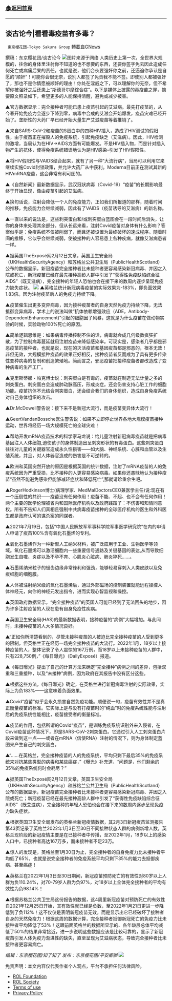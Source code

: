 ###  [:house:返回首頁](https://github.com/ourhimalayas/txt)
---


## 谈古论今|看看毒疫苗有多毒？
` 東京櫻花団-Tokyo Sakura Group` [轉載自GNews](https://gnews.org/zh-hans/2012155/)

撰稿：东京樱花团/谈古论今
![](https://assets.gnews.org/wp-content/uploads/2022/02/image-1540.png)图片来源于网络
人类历史上第一次，全世界大规模的，往你的身体里注射你不知道的也不想要的东西，还要你签字免去因此造成任何死亡或病痛后果的责任。也就是说，他们合伙要强奸你之前，还逼迫你承认是自愿的“顺奸”！可能你会很无奈，说别人都签了免责我不能不签。即使别人都被强奸了，那也不是你情愿被顺奸的理由！你处在淫威之下，可以理解你的无奈，但不希望你被强奸之后还患上“斯德哥尔摩综合症”。以下是媒体上披露的毒疫苗之罪，摘要原文照录如下，希望更多的人能保持清醒，避免或减少被害。

▲官方数据显示：完全接种者可能已患上疫苗引起的艾滋病。最先打疫苗的，从今春开始免疫力会逐步下降到零，病毒中合成的艾滋会开始爆发，疫苗灾难已经开始了。垄断性的大药厂早已经开始大量生产艾滋疫苗等着推销了。

▲来自SARS-CoV-2和疫苗的S蛋白中的四种HIV插入，造成了HIV测试的假阳性，由于疫苗正在摧毁人的免疫系统，引起免疫缺乏（艾滋病）。因此，HIV检测的激增，当局认为在HIV-&gt;AIDS方面有可能爆发。不是HIV插入物，而是针对插入物产生的抗体，使得免疫系统错误地认为是HIV感染–引发了HIV假阳性。

▲将HIV假阳性与VAIDS结合起来，就有了另一种”大流行病”，当局可以利用它来继续实施Covid封锁政策，并允许大药厂从中获利。Moderna目前正在测试其新的HIVmRNA疫苗，这会非常有利可图的。

▲《自然新闻》最新数据显示，武汉冠状病毒（Covid-19）“疫苗”的长期影响最终于开始显现，像由疫苗引起的艾滋病。

▲换句话说，注射会降低一个人的免疫能力，正如我们所报道的那样，随着时间的推移，免疫能力会继续减弱，因此有了VAIDS（疫苗诱导的艾滋病）的新名称。

▲一直以来的说法是，这些刺突蛋白和/或刺突蛋白蓝图会在一段时间后消失，让你的身体来处理其余部分。但从长远来看，注射Covid疫苗对身体有什么影响？答案似乎是：免疫系统不仅被削弱了，而且还被设置为最终破坏的速成程序。随着时间的推移，它似乎会继续减弱，使被接种的人容易患上各种疾病，就像艾滋病患者一样。

▲据英国TheExposé网2月12日文章，英国卫生安全局（UKHealthSecurityAgency）和苏格兰公共卫生局（PublicHealthScotland）公布的数据显示，新冠疫苗完全接种者比未接种者更容易感染新冠病毒、并因之入院或死亡，新冠疫苗已经在最先接种高龄人群中引发了“获得性免疫缺陷综合征AIDS”（既艾滋病），完全接种的年轻人恐怕也会在接下来的数周内逐步呈现免疫力缺失症状。
![](https://assets.gnews.org/wp-content/uploads/2022/02/image-1541.png)
▲英格兰统计新冠病毒疫苗的实际效果为-183%，即负面效果1.83倍。因为注射疫苗后人的免疫力持续下降。

▲疫苗催生出更多变异病毒，因为接种疫苗者的自身天然免疫力持续下降，无法抵御变异病毒，学术上的说法叫做“抗体依赖增强效应（ADE，Antibody-DependentEnhancement)”引起的细胞因子风暴，这就是为什么疫苗在做动物实验的时候，实验动物100%死亡的原因。

▲简单逻辑思维是：如果病毒传播控制不住的话，病毒就会成几何级数疯狂扩散，为了控制病毒蔓延就用注射疫苗来降低感染率。可现实是，感染者几乎都是邪恶疫苗的接种者，也就是说，现在的灭活疫苗和基因疫苗都是邪恶的，根本无效！非但无效，大规模接种疫苗的效果正好相反，接种疫苗者反而成为了具有更多传染性变种病毒的复制和创造繁殖地。简而言之，邪恶疫苗把接种疫苗者都改造成了变种病毒的生产工厂。

▲克里斯蒂娜・帕克博士说：刺突蛋白是有毒的，疫苗就在制造无法计量之多的刺突蛋白。刺突蛋白会造成肺动脉高压，形成炎症。还会伤害支持心脏工作的细胞功能。疫苗抗体不光结合刺突蛋白，还会结合我们的身体组织，造成自身免疫系统对自己身体组织的攻击。

▲Dr.McDowell警告说：接下来不是新冠大流行，而是疫苗变异体大流行！

▲GeertVandanBossche医生警告说：如果不立即停止世界各地大规模疫苗接种运动，世界将经历一场大规模死亡的全球灾难！

▲帮助开发mRNA疫苗技术的科学家马龙说：给儿童注射新冠病毒疫苗就是把病毒基因注入人体细胞,迫使孩子的身体制造出呈刺突形状的有毒蛋白。这些刺突蛋白往往对儿童的关键器官造成永久性损害——如大脑、神经系统、心脏和血管以及生殖系统，并且，对人体器官造成的伤害是不可逆转的。

▲欧洲和英国突然开放的原因是根据英国的统计数据，注射了mRNA疫苗的人的免疫系统因为严重受损，比不接种的人更容易感染病毒。如果你还愚昧地认为接种疫苗“虽然不能避免感染但能够减轻症状和降低死亡”,那就请珍重余生吧。

▲RogerHodkinson博士(病理学家、MedMalDoctorsCEO兼医学主任)说:现在有一个压倒性的共识——疫苗没有任何作用！疫苗不能、不起、也不会有任何作用！两个主要的医学伦理被省内和国际医疗机构以及政府践踏了：不伤害和知情同意权。所有不告知人们真相且强制中共病毒疫苗接种的全球医疗机构的医生和外科医生都是政府认可的谋杀案的同谋者。

▲2021年7月19日，包括“中国人民解放军军事科学院军事医学研究院”在内的申请人申请了疫苗100%含有氧化石墨烯的专利。

▲氧化石墨烯作为一种新型人工纳米材料，被广泛应用于工业、生物医学等领域。氧化石墨烯可以激活细胞内一些重要信号通路及关键基因的表达,从而导致细胞发生自噬、炎症以及不孕不育、心肌炎心脏病、肺炎猝死……。

▲石墨烯纳米粒子的锯齿边缘非常锋利和强劲，能够轻易穿刺入人类皮肤以及免疫细胞的细胞膜。

▲人体被注射纳米级的氧化石墨烯后，通过外部磁场的控制装置就能远程操控人体神经元，向你的神经元发出指令，进而实现心智监视和操控。

▲英国政府数据显示，“完全接种疫苗”的英国人可能已经到了无法回头的地步，因为许多注射疫苗的人现在患有自身免疫性疾病。

▲英国卫生安全局(HAS)的最新数据表明，接种疫苗的“病例”大幅增加。与此同时，未接种疫苗的人大多情况良好。

▲“正如你所清楚看到的，尽管未接种疫苗的人被迫比完全接种疫苗的人受到更多的限制，但英格兰正在经历一场完全接种疫苗的大流行。2022年1月，18岁以上接种疫苗的人，整体记录了令人震惊的167万例，而18岁以上未接种疫苗的人群中，只有228,750例，”《每日曝光》（DailyExposé）报道。

▲《每日曝光》提出了自己的计算方法来确定“完全接种”病例之间的差异，包括双重和三重接种，以及“未接种”病例，因为政府在其报告中没有区分这些。

▲根据这些方法，《每日曝光》确定，在英格兰进行新冠病毒注射的实际效果，实际上为负183%——这意味着负面效果。

▲Covid“疫苗”似乎会永久损害自然免疫功能。顺便说一句，疫苗有效性并不是真正衡量疫苗的标准。它实际上是与没有打疫苗时的“纯血”时的免疫系统性能与注射后的免疫系统性能相比，疫苗接受者的衡量标准。

▲疫苗的作用，包括所谓的Covid“疫苗”，是训练免疫系统识别外来入侵者，在Covid疫苗这种情况下，即是SARS-CoV-2刺突蛋白。它通过引入人工刺突蛋白片段来做到这一点——或者在mRNA（信使RNA）注射的情况下，则为身体制定蓝图来产生自己的刺突蛋白。

▲“……在英格兰，完全接种疫苗的人的免疫系统，平均只剩下最后35%的免疫系统来对抗某些类型的病毒和某些癌症，”《曝光》补充道，“问题是，他们剩余的35%的免疫系统何时会耗尽？”

▲据英国TheExposé网2月12日文章，英国卫生安全局（UKHealthSecurityAgency）和苏格兰公共卫生局（PublicHealthScotland）公布的数据显示，新冠疫苗完全接种者比未接种者更容易感染新冠病毒、并因之入院或死亡；新冠疫苗已经在最先接种高龄人群中引发了“获得性免疫缺陷综合征AIDS”（既艾滋病），完全接种的年轻人恐怕也会在接下来的数周内逐步呈现免疫力缺失症状。

▲根据英国卫生安全局发布的英格兰新冠疫情数据，其2月3日新冠疫苗监测报告第43页记录了英格兰2022年1月3日至30日不同接种状态人群的病例新增人数，英格兰现阶段的新冠疫情主要是在已接种者中传播，至2022年1月，18岁以上的感染人口中，已接种者高达167万多，而未接种者不足23万。

▲惊人的发现是，英格兰至1月30日为止，完全接种者的自身免疫力比未接种者平均低了65%，也就是说完全接种者的免疫系统平均只剩下35%的能力去抵御疾病、甚至癌症！

▲英格兰在2022年1月3日至30日期间，新冠疫苗预防死亡的有效性对80岁以上人群为负110.24%，对70-79岁人群为负97%，对18岁以上全体完全接种者的平均有效性为负98.14%！

▲根据苏格兰公共卫生局这份报告的数据，这4周里新冠疫苗对预防死亡的有效性自2021年12月25日开始，其有效性就已经是负数，至2022年1月21日更进一步降低到了负112%！这不仅仅是表明新冠疫苗无效，而是显示出它已经破坏了接种者自身的天然免疫力！根据这周的数据计算，完全接种者抵御新冠死亡的免疫力比未接种者平均降低了53%！这跟前面英格兰的数据所显示的、各年龄层总体平均减低了50%的结果非常接近，进一步说明这些数据应该是比较可靠的，显示了新冠疫苗引发人体免疫力渐进性的缺失，直至呈现为艾滋病状态，导致完全接种者比未接种者更容易病亡。

*编辑：东京樱花团/知了知了
发布：东京樱花团/平安卿卿*
![](https://assets.gnews.org/wp-content/uploads/2021/12/yht.jpg)
 

免责声明：本文内容仅代表作者个人观点，平台不承担任何法律风险。

- [ROL Foundation](https://rolfoundation.org/)
- [ROL Society](https://rolsociety.org/)
- [Terms of use](https://gnews.org/terms-of-use-3/)
- [Privacy Policy](https://gnews.org/privacy-policy/)
